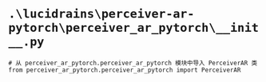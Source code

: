 # `.\lucidrains\perceiver-ar-pytorch\perceiver_ar_pytorch\__init__.py`

```
# 从 perceiver_ar_pytorch.perceiver_ar_pytorch 模块中导入 PerceiverAR 类
from perceiver_ar_pytorch.perceiver_ar_pytorch import PerceiverAR
```